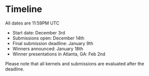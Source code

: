 # Timeline
All dates are 11:59PM UTC

- Start date: December 3rd
- Submissions open: December 14th
- Final submission deadline: January 9th
- Winners announced: January 18th
- Winner presentations in Atlanta, GA: Feb 2nd

Please note that all kernels and submissions are evaluated after the deadline.
